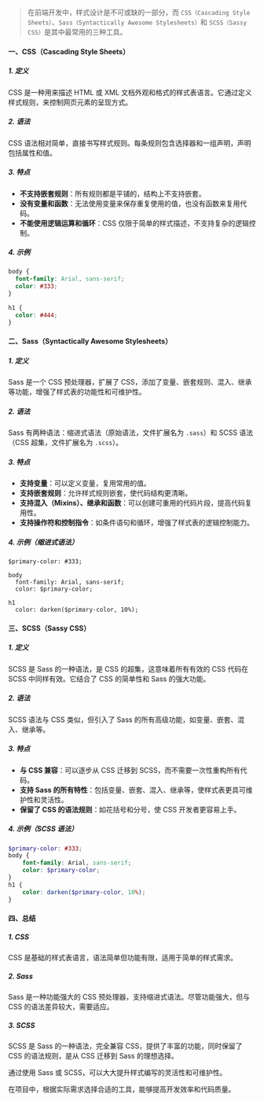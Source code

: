 > 在前端开发中，样式设计是不可或缺的一部分，而 `CSS（Cascading Style Sheets）`、`Sass（Syntactically Awesome Stylesheets）`和 `SCSS（Sassy CSS）`是其中最常用的三种工具。

#### 一、CSS（Cascading Style Sheets）

##### 1\. 定义

CSS 是一种用来描述 HTML 或 XML 文档外观和格式的样式表语言。它通过定义样式规则，来控制网页元素的呈现方式。

##### 2\. 语法

CSS 语法相对简单，直接书写样式规则。每条规则包含选择器和一组声明，声明包括属性和值。

##### 3\. 特点

-   **不支持嵌套规则**：所有规则都是平铺的，结构上不支持嵌套。
-   **没有变量和函数**：无法使用变量来保存重复使用的值，也没有函数来复用代码。
-   **不能使用逻辑运算和循环**：CSS 仅限于简单的样式描述，不支持复杂的逻辑控制。

##### 4\. 示例

```css
body {
  font-family: Arial, sans-serif;
  color: #333;
}

h1 {
  color: #444;
}
```

#### 二、Sass（Syntactically Awesome Stylesheets）

##### 1\. 定义

Sass 是一个 CSS 预处理器，扩展了 CSS，添加了变量、嵌套规则、混入、继承等功能，增强了样式表的功能性和可维护性。

##### 2\. 语法

Sass 有两种语法：缩进式语法（原始语法，文件扩展名为 `.sass`）和 SCSS 语法（CSS 超集，文件扩展名为 `.scss`）。

##### 3\. 特点

-   **支持变量**：可以定义变量，复用常用的值。
-   **支持嵌套规则**：允许样式规则嵌套，使代码结构更清晰。
-   **支持混入（Mixins）、继承和函数**：可以创建可重用的代码片段，提高代码复用性。
-   **支持操作符和控制指令**：如条件语句和循环，增强了样式表的逻辑控制能力。

##### 4\. 示例（缩进式语法）

```sas
$primary-color: #333; 

body
  font-family: Arial, sans-serif; 
  color: $primary-color; 
  
h1
  color: darken($primary-color, 10%); 
```

#### 三、SCSS（Sassy CSS）

##### 1\. 定义

SCSS 是 Sass 的一种语法，是 CSS 的超集，这意味着所有有效的 CSS 代码在 SCSS 中同样有效。它结合了 CSS 的简单性和 Sass 的强大功能。

##### 2\. 语法

SCSS 语法与 CSS 类似，但引入了 Sass 的所有高级功能，如变量、嵌套、混入、继承等。

##### 3\. 特点

-   **与 CSS 兼容**：可以逐步从 CSS 迁移到 SCSS，而不需要一次性重构所有代码。
-   **支持 Sass 的所有特性**：包括变量、嵌套、混入、继承等，使样式表更具可维护性和灵活性。
-   **保留了 CSS 的语法规则**：如花括号和分号，使 CSS 开发者更容易上手。

##### 4\. 示例（SCSS 语法）

```scss
$primary-color: #333; 
body { 
	font-family: Arial, sans-serif; 
	color: $primary-color; 
} 
h1 { 
	color: darken($primary-color, 10%); 
}
```

#### 四、总结

##### 1\. CSS

CSS 是基础的样式表语言，语法简单但功能有限，适用于简单的样式需求。

##### 2\. Sass

Sass 是一种功能强大的 CSS 预处理器，支持缩进式语法。尽管功能强大，但与 CSS 的语法差异较大，需要适应。

##### 3\. SCSS

SCSS 是 Sass 的一种语法，完全兼容 CSS，提供了丰富的功能，同时保留了 CSS 的语法规则，是从 CSS 迁移到 Sass 的理想选择。

通过使用 Sass 或 SCSS，可以大大提升样式编写的灵活性和可维护性。

在项目中，根据实际需求选择合适的工具，能够提高开发效率和代码质量。